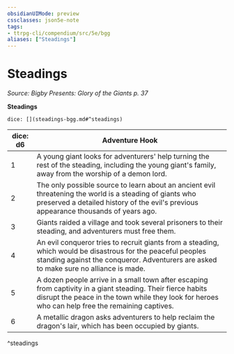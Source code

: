 ```yaml
---
obsidianUIMode: preview
cssclasses: json5e-note
tags:
- ttrpg-cli/compendium/src/5e/bgg
aliases: ["Steadings"]
---
```

# Steadings
*Source: Bigby Presents: Glory of the Giants p. 37* 

**Steadings**

`dice: [](steadings-bgg.md#^steadings)`

| dice: d6 | Adventure Hook |
|----------|----------------|
| 1 | A young giant looks for adventurers' help turning the rest of the steading, including the young giant's family, away from the worship of a demon lord. |
| 2 | The only possible source to learn about an ancient evil threatening the world is a steading of giants who preserved a detailed history of the evil's previous appearance thousands of years ago. |
| 3 | Giants raided a village and took several prisoners to their steading, and adventurers must free them. |
| 4 | An evil conqueror tries to recruit giants from a steading, which would be disastrous for the peaceful peoples standing against the conqueror. Adventurers are asked to make sure no alliance is made. |
| 5 | A dozen people arrive in a small town after escaping from captivity in a giant steading. Their fierce habits disrupt the peace in the town while they look for heroes who can help free the remaining captives. |
| 6 | A metallic dragon asks adventurers to help reclaim the dragon's lair, which has been occupied by giants. |
^steadings